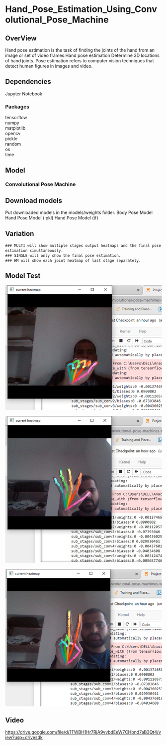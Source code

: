 # Hand_Pose_Estimation_Using_Convolutional_Pose_Machine
## OverView
Hand pose estimation is the task of finding the joints of the hand from an image or set of video frames.Hand pose estimation
Determine 3D locations of hand joints.
Pose estimation refers to computer vision techniques that detect human figures in images and video.

## Dependencies
Jupyter Notebook

### Packages
tensorflow<br/>
numpy<br/>
matplotlib<br/>
opencv<br/>
pickle<br/>
random<br/>
os<br/>
time


## Model
 ### Convolutional Pose Machine
 
 
## Download models
Put downloaded models in the models/weights folder.
Body Pose Model
Hand Pose Model (.pkl)
Hand Pose Model (tf)
    
    
## Variation
    ### MULTI will show multiple stages output heatmaps and the final pose estimation simultaneously.
    ### SINGLE will only show the final pose estimation.
    ### HM will show each joint heatmap of last stage separately.







## Model Test
<img src="Outputs/Untitled111 (2).png"> 
<br/>
<br/>
<img src="Outputs/Untitleaad (2).jpg">
<br/>
<br/>
<img src="Outputs/Untitledss (2).png">        
 <br/>
 
 
 
 ## Video
 
 https://drive.google.com/file/d/1TWBH1Hr7RjA9vvbdEeW7CHbnd7aB3Qt4/view?usp=drivesdk

